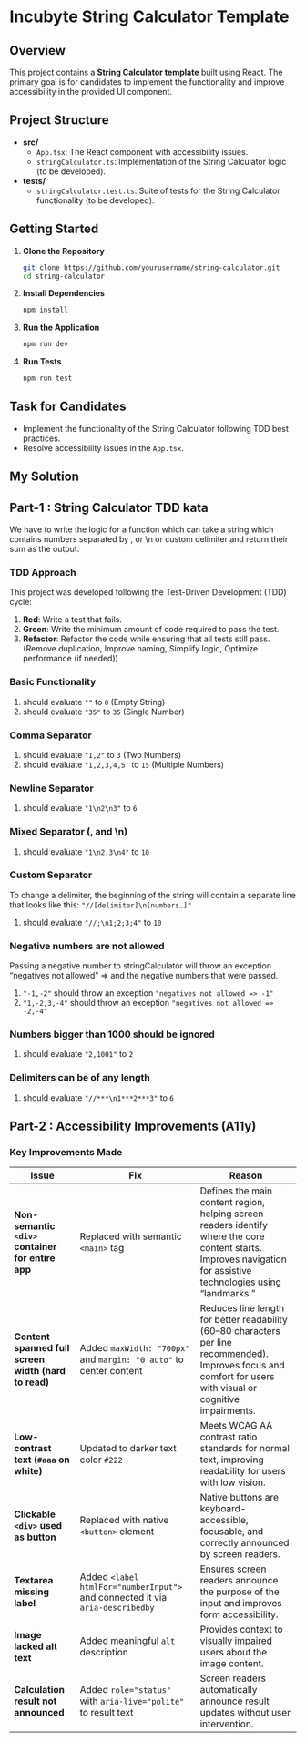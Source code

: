 # Incubyte String Calculator Template

## Overview

This project contains a **String Calculator template** built using React. The primary goal is for candidates to implement the functionality and improve accessibility in the provided UI component.

## Project Structure

- **src/**
  - `App.tsx`: The React component with accessibility issues.
  - `stringCalculator.ts`: Implementation of the String Calculator logic (to be developed).
- **tests/**
  - `stringCalculator.test.ts`: Suite of tests for the String Calculator functionality (to be developed).

## Getting Started

1. **Clone the Repository**

   ```bash
   git clone https://github.com/yourusername/string-calculator.git
   cd string-calculator
   ```

2. **Install Dependencies**

   ```bash
   npm install
   ```

3. **Run the Application**

   ```bash
   npm run dev
   ```

4. **Run Tests**

   ```bash
   npm run test
   ```

## Task for Candidates

- Implement the functionality of the String Calculator following TDD best practices.
- Resolve accessibility issues in the `App.tsx`.

## My Solution

## Part-1 : String Calculator TDD kata

We have to write the logic for a function which can take a string which contains numbers separated by , or \n or custom delimiter and return their sum as the output.

### TDD Approach

This project was developed following the Test-Driven Development (TDD) cycle:

1. **Red**: Write a test that fails.
2. **Green**: Write the minimum amount of code required to pass the test.
3. **Refactor**: Refactor the code while ensuring that all tests still pass. (Remove duplication, Improve naming, Simplify logic, Optimize performance (if needed))

### Basic Functionality

1. should evaluate `""` to `0` (Empty String)
2. should evaluate `"35"` to `35` (Single Number)

### Comma Separator

1. should evaluate `"1,2"` to `3` (Two Numbers)
2. should evaluate `"1,2,3,4,5'` to `15` (Multiple Numbers)

### Newline Separator

1. should evaluate `"1\n2\n3"` to `6`

### Mixed Separator (, and \n)

1. should evaluate `"1\n2,3\n4"` to `10`

### Custom Separator

To change a delimiter, the beginning of the string will contain a separate line that looks like this:
`"//[delimiter]\n[numbers…]"`

1. should evaluate `"//;\n1;2;3;4"` to `10`

### Negative numbers are not allowed

Passing a negative number to stringCalculator will throw an exception “negatives not allowed” => and the negative numbers that were passed.

1. `"-1,-2"` should throw an exception `"negatives not allowed => -1"`
2. `"1,-2,3,-4"` should throw an exception `"negatives not allowed => -2,-4"`

### Numbers bigger than 1000 should be ignored

1. should evaluate `"2,1001"` to `2`

### Delimiters can be of any length

1. should evaluate `"//***\n1***2***3"` to `6`

## Part-2 : Accessibility Improvements (A11y)

### Key Improvements Made

| Issue                                                | Fix                                                                           | Reason                                                                                                                                                            |
| ---------------------------------------------------- | ----------------------------------------------------------------------------- | ----------------------------------------------------------------------------------------------------------------------------------------------------------------- |
| **Non-semantic `<div>` container for entire app**    | Replaced with semantic `<main>` tag                                           | Defines the main content region, helping screen readers identify where the core content starts. Improves navigation for assistive technologies using “landmarks.” |
| **Content spanned full screen width (hard to read)** | Added `maxWidth: "700px"` and `margin: "0 auto"` to center content            | Reduces line length for better readability (60–80 characters per line recommended). Improves focus and comfort for users with visual or cognitive impairments.    |
| **Low-contrast text (`#aaa` on white)**              | Updated to darker text color `#222`                                           | Meets WCAG AA contrast ratio standards for normal text, improving readability for users with low vision.                                                          |
| **Clickable `<div>` used as button**                 | Replaced with native `<button>` element                                       | Native buttons are keyboard-accessible, focusable, and correctly announced by screen readers.                                                                     |
| **Textarea missing label**                           | Added `<label htmlFor="numberInput">` and connected it via `aria-describedby` | Ensures screen readers announce the purpose of the input and improves form accessibility.                                                                         |
| **Image lacked alt text**                            | Added meaningful `alt` description                                            | Provides context to visually impaired users about the image content.                                                                                              |
| **Calculation result not announced**                 | Added `role="status"` with `aria-live="polite"` to result text                | Screen readers automatically announce result updates without user intervention.                                                                                   |
